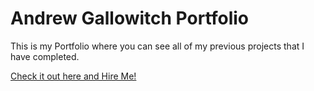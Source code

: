 # Andrew Gallowitch Portfolio

This is my Portfolio where you can see all of my previous projects that I have completed.


[Check it out here and Hire Me!](https://andrewgallowitch.github.io/AndrewGallowitchPortfolio/ "My Portfolio")
